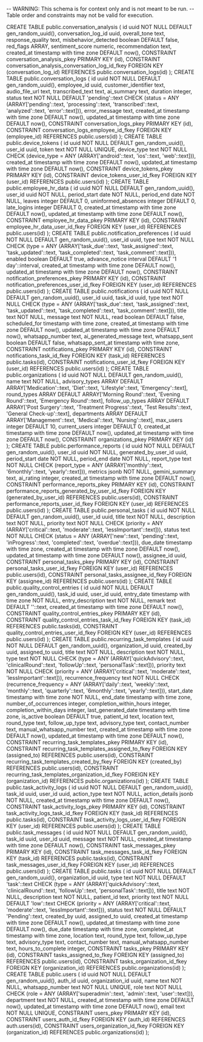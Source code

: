 -- WARNING: This schema is for context only and is not meant to be run.
-- Table order and constraints may not be valid for execution.

CREATE TABLE public.conversation_analysis (
  id uuid NOT NULL DEFAULT gen_random_uuid(),
  conversation_log_id uuid,
  overall_tone text,
  response_quality text,
  misbehavior_detected boolean DEFAULT false,
  red_flags ARRAY,
  sentiment_score numeric,
  recommendation text,
  created_at timestamp with time zone DEFAULT now(),
  CONSTRAINT conversation_analysis_pkey PRIMARY KEY (id),
  CONSTRAINT conversation_analysis_conversation_log_id_fkey FOREIGN KEY (conversation_log_id) REFERENCES public.conversation_logs(id)
);
CREATE TABLE public.conversation_logs (
  id uuid NOT NULL DEFAULT gen_random_uuid(),
  employee_id uuid,
  customer_identifier text,
  audio_file_url text,
  transcribed_text text,
  ai_summary text,
  duration integer,
  status text NOT NULL DEFAULT 'pending'::text CHECK (status = ANY (ARRAY['pending'::text, 'processing'::text, 'transcribed'::text, 'analyzed'::text, 'error'::text])),
  error_message text,
  created_at timestamp with time zone DEFAULT now(),
  updated_at timestamp with time zone DEFAULT now(),
  CONSTRAINT conversation_logs_pkey PRIMARY KEY (id),
  CONSTRAINT conversation_logs_employee_id_fkey FOREIGN KEY (employee_id) REFERENCES public.users(id)
);
CREATE TABLE public.device_tokens (
  id uuid NOT NULL DEFAULT gen_random_uuid(),
  user_id uuid,
  token text NOT NULL UNIQUE,
  device_type text NOT NULL CHECK (device_type = ANY (ARRAY['android'::text, 'ios'::text, 'web'::text])),
  created_at timestamp with time zone DEFAULT now(),
  updated_at timestamp with time zone DEFAULT now(),
  CONSTRAINT device_tokens_pkey PRIMARY KEY (id),
  CONSTRAINT device_tokens_user_id_fkey FOREIGN KEY (user_id) REFERENCES public.users(id)
);
CREATE TABLE public.employee_hr_data (
  id uuid NOT NULL DEFAULT gen_random_uuid(),
  user_id uuid NOT NULL,
  period_start date NOT NULL,
  period_end date NOT NULL,
  leaves integer DEFAULT 0,
  uninformed_absences integer DEFAULT 0,
  late_logins integer DEFAULT 0,
  created_at timestamp with time zone DEFAULT now(),
  updated_at timestamp with time zone DEFAULT now(),
  CONSTRAINT employee_hr_data_pkey PRIMARY KEY (id),
  CONSTRAINT employee_hr_data_user_id_fkey FOREIGN KEY (user_id) REFERENCES public.users(id)
);
CREATE TABLE public.notification_preferences (
  id uuid NOT NULL DEFAULT gen_random_uuid(),
  user_id uuid,
  type text NOT NULL CHECK (type = ANY (ARRAY['task_due'::text, 'task_assigned'::text, 'task_updated'::text, 'task_completed'::text, 'task_comment'::text])),
  enabled boolean DEFAULT true,
  advance_notice interval DEFAULT '1 day'::interval,
  created_at timestamp with time zone DEFAULT now(),
  updated_at timestamp with time zone DEFAULT now(),
  CONSTRAINT notification_preferences_pkey PRIMARY KEY (id),
  CONSTRAINT notification_preferences_user_id_fkey FOREIGN KEY (user_id) REFERENCES public.users(id)
);
CREATE TABLE public.notifications (
  id uuid NOT NULL DEFAULT gen_random_uuid(),
  user_id uuid,
  task_id uuid,
  type text NOT NULL CHECK (type = ANY (ARRAY['task_due'::text, 'task_assigned'::text, 'task_updated'::text, 'task_completed'::text, 'task_comment'::text])),
  title text NOT NULL,
  message text NOT NULL,
  read boolean DEFAULT false,
  scheduled_for timestamp with time zone,
  created_at timestamp with time zone DEFAULT now(),
  updated_at timestamp with time zone DEFAULT now(),
  whatsapp_number text,
  ai_generated_message text,
  whatsapp_sent boolean DEFAULT false,
  whatsapp_sent_at timestamp with time zone,
  CONSTRAINT notifications_pkey PRIMARY KEY (id),
  CONSTRAINT notifications_task_id_fkey FOREIGN KEY (task_id) REFERENCES public.tasks(id),
  CONSTRAINT notifications_user_id_fkey FOREIGN KEY (user_id) REFERENCES public.users(id)
);
CREATE TABLE public.organizations (
  id uuid NOT NULL DEFAULT gen_random_uuid(),
  name text NOT NULL,
  advisory_types ARRAY DEFAULT ARRAY['Medication'::text, 'Diet'::text, 'Lifestyle'::text, 'Emergency'::text],
  round_types ARRAY DEFAULT ARRAY['Morning Round'::text, 'Evening Round'::text, 'Emergency Round'::text],
  follow_up_types ARRAY DEFAULT ARRAY['Post Surgery'::text, 'Treatment Progress'::text, 'Test Results'::text, 'General Check-up'::text],
  departments ARRAY DEFAULT ARRAY['Management'::text, 'Medical'::text, 'Nursing'::text],
  max_users integer DEFAULT 10,
  current_users integer DEFAULT 0,
  created_at timestamp with time zone DEFAULT now(),
  updated_at timestamp with time zone DEFAULT now(),
  CONSTRAINT organizations_pkey PRIMARY KEY (id)
);
CREATE TABLE public.performance_reports (
  id uuid NOT NULL DEFAULT gen_random_uuid(),
  user_id uuid NOT NULL,
  generated_by_user_id uuid,
  period_start date NOT NULL,
  period_end date NOT NULL,
  report_type text NOT NULL CHECK (report_type = ANY (ARRAY['monthly'::text, '6monthly'::text, 'yearly'::text])),
  metrics jsonb NOT NULL,
  gemini_summary text,
  ai_rating integer,
  created_at timestamp with time zone DEFAULT now(),
  CONSTRAINT performance_reports_pkey PRIMARY KEY (id),
  CONSTRAINT performance_reports_generated_by_user_id_fkey FOREIGN KEY (generated_by_user_id) REFERENCES public.users(id),
  CONSTRAINT performance_reports_user_id_fkey FOREIGN KEY (user_id) REFERENCES public.users(id)
);
CREATE TABLE public.personal_tasks (
  id uuid NOT NULL DEFAULT gen_random_uuid(),
  user_id uuid,
  title text NOT NULL,
  description text NOT NULL,
  priority text NOT NULL CHECK (priority = ANY (ARRAY['critical'::text, 'moderate'::text, 'lessImportant'::text])),
  status text NOT NULL CHECK (status = ANY (ARRAY['new'::text, 'pending'::text, 'inProgress'::text, 'completed'::text, 'overdue'::text])),
  due_date timestamp with time zone,
  created_at timestamp with time zone DEFAULT now(),
  updated_at timestamp with time zone DEFAULT now(),
  assignee_id uuid,
  CONSTRAINT personal_tasks_pkey PRIMARY KEY (id),
  CONSTRAINT personal_tasks_user_id_fkey FOREIGN KEY (user_id) REFERENCES public.users(id),
  CONSTRAINT personal_tasks_assignee_id_fkey FOREIGN KEY (assignee_id) REFERENCES public.users(id)
);
CREATE TABLE public.quality_control_entries (
  id uuid NOT NULL DEFAULT gen_random_uuid(),
  task_id uuid,
  user_id uuid,
  entry_date timestamp with time zone NOT NULL,
  entry_description text NOT NULL,
  remark text DEFAULT ''::text,
  created_at timestamp with time zone DEFAULT now(),
  CONSTRAINT quality_control_entries_pkey PRIMARY KEY (id),
  CONSTRAINT quality_control_entries_task_id_fkey FOREIGN KEY (task_id) REFERENCES public.tasks(id),
  CONSTRAINT quality_control_entries_user_id_fkey FOREIGN KEY (user_id) REFERENCES public.users(id)
);
CREATE TABLE public.recurring_task_templates (
  id uuid NOT NULL DEFAULT gen_random_uuid(),
  organization_id uuid,
  created_by uuid,
  assigned_to uuid,
  title text NOT NULL,
  description text NOT NULL,
  type text NOT NULL CHECK (type = ANY (ARRAY['quickAdvisory'::text, 'clinicalRound'::text, 'followUp'::text, 'personalTask'::text])),
  priority text NOT NULL CHECK (priority = ANY (ARRAY['critical'::text, 'moderate'::text, 'lessImportant'::text])),
  recurrence_frequency text NOT NULL CHECK (recurrence_frequency = ANY (ARRAY['daily'::text, 'weekly'::text, 'monthly'::text, 'quarterly'::text, '6monthly'::text, 'yearly'::text])),
  start_date timestamp with time zone NOT NULL,
  end_date timestamp with time zone,
  number_of_occurrences integer,
  completion_within_hours integer,
  completion_within_days integer,
  last_generated_date timestamp with time zone,
  is_active boolean DEFAULT true,
  patient_id text,
  location text,
  round_type text,
  follow_up_type text,
  advisory_type text,
  contact_number text,
  manual_whatsapp_number text,
  created_at timestamp with time zone DEFAULT now(),
  updated_at timestamp with time zone DEFAULT now(),
  CONSTRAINT recurring_task_templates_pkey PRIMARY KEY (id),
  CONSTRAINT recurring_task_templates_assigned_to_fkey FOREIGN KEY (assigned_to) REFERENCES public.users(id),
  CONSTRAINT recurring_task_templates_created_by_fkey FOREIGN KEY (created_by) REFERENCES public.users(id),
  CONSTRAINT recurring_task_templates_organization_id_fkey FOREIGN KEY (organization_id) REFERENCES public.organizations(id)
);
CREATE TABLE public.task_activity_logs (
  id uuid NOT NULL DEFAULT gen_random_uuid(),
  task_id uuid,
  user_id uuid,
  action_type text NOT NULL,
  action_details jsonb NOT NULL,
  created_at timestamp with time zone DEFAULT now(),
  CONSTRAINT task_activity_logs_pkey PRIMARY KEY (id),
  CONSTRAINT task_activity_logs_task_id_fkey FOREIGN KEY (task_id) REFERENCES public.tasks(id),
  CONSTRAINT task_activity_logs_user_id_fkey FOREIGN KEY (user_id) REFERENCES public.users(id)
);
CREATE TABLE public.task_messages (
  id uuid NOT NULL DEFAULT gen_random_uuid(),
  task_id uuid,
  user_id uuid,
  message text NOT NULL,
  created_at timestamp with time zone DEFAULT now(),
  CONSTRAINT task_messages_pkey PRIMARY KEY (id),
  CONSTRAINT task_messages_task_id_fkey FOREIGN KEY (task_id) REFERENCES public.tasks(id),
  CONSTRAINT task_messages_user_id_fkey FOREIGN KEY (user_id) REFERENCES public.users(id)
);
CREATE TABLE public.tasks (
  id uuid NOT NULL DEFAULT gen_random_uuid(),
  organization_id uuid,
  type text NOT NULL DEFAULT 'task'::text CHECK (type = ANY (ARRAY['quickAdvisory'::text, 'clinicalRound'::text, 'followUp'::text, 'personalTask'::text])),
  title text NOT NULL,
  description text NOT NULL,
  patient_id text,
  priority text NOT NULL DEFAULT 'low'::text CHECK (priority = ANY (ARRAY['critical'::text, 'moderate'::text, 'lessImportant'::text])),
  status text NOT NULL DEFAULT 'Pending'::text,
  created_by uuid,
  assigned_to uuid,
  created_at timestamp with time zone DEFAULT now(),
  updated_at timestamp with time zone DEFAULT now(),
  due_date timestamp with time zone,
  completed_at timestamp with time zone,
  location text,
  round_type text,
  follow_up_type text,
  advisory_type text,
  contact_number text,
  manual_whatsapp_number text,
  hours_to_complete integer,
  CONSTRAINT tasks_pkey PRIMARY KEY (id),
  CONSTRAINT tasks_assigned_to_fkey FOREIGN KEY (assigned_to) REFERENCES public.users(id),
  CONSTRAINT tasks_organization_id_fkey FOREIGN KEY (organization_id) REFERENCES public.organizations(id)
);
CREATE TABLE public.users (
  id uuid NOT NULL DEFAULT gen_random_uuid(),
  auth_id uuid,
  organization_id uuid,
  name text NOT NULL,
  whatsapp_number text NOT NULL UNIQUE,
  role text NOT NULL CHECK (role = ANY (ARRAY['superadmin'::text, 'admin'::text, 'user'::text])),
  department text NOT NULL,
  created_at timestamp with time zone DEFAULT now(),
  updated_at timestamp with time zone DEFAULT now(),
  email text NOT NULL UNIQUE,
  CONSTRAINT users_pkey PRIMARY KEY (id),
  CONSTRAINT users_auth_id_fkey FOREIGN KEY (auth_id) REFERENCES auth.users(id),
  CONSTRAINT users_organization_id_fkey FOREIGN KEY (organization_id) REFERENCES public.organizations(id)
);